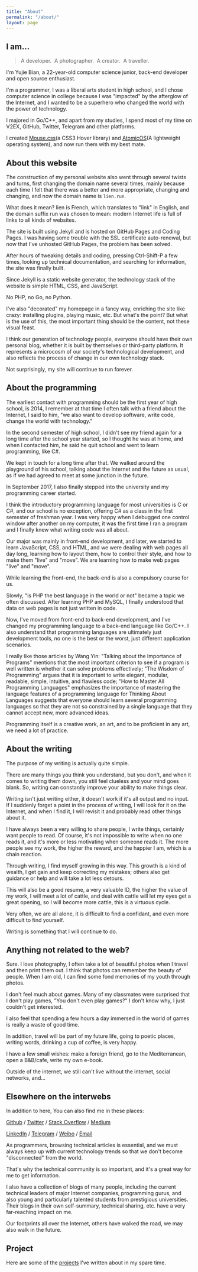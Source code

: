 ```yaml
---
title: "About"
permalink: "/about/"
layout: page
---
```


## I am...

> A developer.&nbsp;&nbsp;A photographer.&nbsp;&nbsp;A creator.&nbsp;&nbsp;A traveller.

I'm Yujie Bian, a 22-year-old computer science junior, back-end developer and open source enthusiast.

I'm a programmer, I was a liberal arts student in high school, and I chose computer science in college because I was "impacted" by the afterglow of the Internet, and I wanted to be a superhero who changed the world with the power of technology.

I majored in Go/C++, and apart from my studies, I spend most of my time on V2EX, GitHub, Twitter, Telegram and other platforms.

I created [Mouse.css](https://github.com/isArtJay/Mouse)(a CSS3 Hover library) and [AtomicOS](https://github.com/isArtJay/AtomicOS)(A lightweight operating system), and now run them with my best mate. 

## About this website

The construction of my personal website also went through several twists and turns, first changing the domain name several times, mainly because each time I felt that there was a better and more appropriate, changing and changing, and now the domain name is `lien.run`.

What does it mean? lien is French, which translates to "link" in English, and the domain suffix run was chosen to mean: modern Internet life is full of links to all kinds of websites.

The site is built using Jekyll and is hosted on GitHub Pages and Coding Pages. I was having some trouble with the SSL certificate auto-renewal, but now that I've unhosted GitHub Pages, the problem has been solved.

After hours of tweaking details and coding, pressing Ctrl-Shift-P a few times, looking up technical documentation, and searching for information, the site was finally built.

Since Jekyll is a static website generator, the technology stack of the website is simple HTML, CSS, and JavaScript.

No PHP, no Go, no Python.

I've also "decorated" my homepage in a fancy way, enriching the site like crazy: installing plugins, playing music, etc. But what's the point? But what is the use of this, the most important thing should be the content, not these visual feast.

I think our generation of technology people, everyone should have their own personal blog, whether it is built by themselves or third-party platform. It represents a microcosm of our society's technological development, and also reflects the process of change in our own technology stack.

Not surprisingly, my site will continue to run forever.

## About the programming

The earliest contact with programming should be the first year of high school, is 2014, I remember at that time I often talk with a friend about the Internet, I said to him, "we also want to develop software, write code, change the world with technology."

In the second semester of high school, I didn't see my friend again for a long time after the school year started, so I thought he was at home, and when I contacted him, he said he quit school and went to learn programming, like C#.

We kept in touch for a long time after that. We walked around the playground of his school, talking about the Internet and the future as usual, as if we had agreed to meet at some junction in the future.

In September 2017, I also finally stepped into the university and my programming career started.

I think the introductory programming language for most universities is C or C#, and our school is no exception, offering C# as a class in the first semester of freshman year. I was very happy when I debugged one control window after another on my computer, it was the first time I ran a program and I finally knew what writing code was all about.

Our major was mainly in front-end development, and later, we started to learn JavaScript, CSS, and HTML, and we were dealing with web pages all day long, learning how to layout them, how to control their style, and how to make them "live" and "move". We are learning how to make web pages "live" and "move".

While learning the front-end, the back-end is also a compulsory course for us.

Slowly, "is PHP the best language in the world or not" became a topic we often discussed. After learning PHP and MySQL, I finally understood that data on web pages is not just written in code.

Now, I've moved from front-end to back-end development, and I've changed my programming language to a back-end language like Go/C++. I also understand that programming languages are ultimately just development tools, no one is the best or the worst, just different application scenarios.

I really like those articles by Wang Yin: "Talking about the Importance of Programs" mentions that the most important criterion to see if a program is well written is whether it can solve problems effectively; "The Wisdom of Programming" argues that it is important to write elegant, modular, readable, simple, intuitive, and flawless code; "How to Master All Programming Languages" emphasizes the importance of mastering the language features of a programming language for Thinking About Languages suggests that everyone should learn several programming languages so that they are not so constrained by a single language that they cannot accept new, more advanced ideas.

Programming itself is a creative work, an art, and to be proficient in any art, we need a lot of practice.

## About the writing

The purpose of my writing is actually quite simple.

There are many things you think you understand, but you don't, and when it comes to writing them down, you still feel clueless and your mind goes blank. So, writing can constantly improve your ability to make things clear.

Writing isn't just writing either, it doesn't work if it's all output and no input. If I suddenly forget a point in the process of writing, I will look for it on the Internet, and when I find it, I will revisit it and probably read other things about it.

I have always been a very willing to share people, I write things, certainly want people to read. Of course, it's not impossible to write when no one reads it, and it's more or less motivating when someone reads it. The more people see my work, the higher the reward, and the happier I am, which is a chain reaction.

Through writing, I find myself growing in this way. This growth is a kind of wealth, I get gain and keep correcting my mistakes; others also get guidance or help and will take a lot less detours.

This will also be a good resume, a very valuable ID, the higher the value of my work, I will meet a lot of cattle, and deal with cattle will let my eyes get a great opening, so I will become more cattle, this is a virtuous cycle.

Very often, we are all alone, it is difficult to find a confidant, and even more difficult to find yourself.

Writing is something that I will continue to do.

## Anything not related to the web?

Sure. I love photography, I often take a lot of beautiful photos when I travel and then print them out. I think that photos can remember the beauty of people. When I am old, I can find some fond memories of my youth through photos.

I don't feel much about games. Many of my classmates were surprised that I don't play games, "You don't even play games?" I don't know why, I just couldn't get interested.

I also feel that spending a few hours a day immersed in the world of games is really a waste of good time.

In addition, travel will be part of my future life, going to poetic places, writing words, drinking a cup of coffee, is very happy.

I have a few small wishes: make a foreign friend, go to the Mediterranean, open a B&B/cafe, write my own e-book.

Outside of the internet, we still can't live without the internet, social networks, and...

## Elsewhere on the interwebs

In addition to here, You can also find me in these places:

[Github](https://github.com/isArtJay) / [Twitter](https://twitter.com/yj_bian) / [Stack Overflow](https://stackoverflow.com/users/11297855/yj-bian) / [Medium](https://medium.com/@yj_bian)

[LinkedIn](https://www.linkedin.com/in/bianyujie) / [Telegram](https://t.me/yj_bian) / [Weibo](https://weibo.com/artjay) / [Email](mailto:bianyujie@lien.run)

As programmers, browsing technical articles is essential, and we must always keep up with current technology trends so that we don't become "disconnected" from the world.

That's why the technical community is so important, and it's a great way for me to get information.

I also have a collection of blogs of many people, including the current technical leaders of major Internet companies, programming gurus, and also young and particularly talented students from prestigious universities. Their blogs in their own self-summary, technical sharing, etc. have a very far-reaching impact on me.

Our footprints all over the Internet, others have walked the road, we may also walk in the future.

## Project

Here are some of the [projects](/project) I've written about in my spare time.
